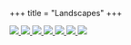 +++
title = "Landscapes"
+++
<div class="photogallery">
<a href="https://drive.google.com/open?id=0B3e2zRvXHH5FX1ZHMkdjVzlfSFE">
<img src="/img/Snow%20Covered%20HooDoos%20-%20Bryce%20National%20Park%20thumbnail.jpeg" />
</a>
<a href="https://drive.google.com/open?id=0B3e2zRvXHH5FOGZ5NElxTXRfTDQ">
<img src="/img/Abandoned path down Uetliberg thumbnail.jpg" />
</a>
<a href="https://drive.google.com/open?id=0B3e2zRvXHH5FcVNuSlpYelZCNFk">
<img src="/img/Boats moored on Zurisee with Alps thumbnail.jpg" />
</a>
<a href="https://drive.google.com/open?id=0B3e2zRvXHH5FaEVtaGtSVlFzSW8">
<img src="/img/Train station on top of Rigi thumbnail.jpg" />
</a>
<a href="https://drive.google.com/open?id=0B3e2zRvXHH5Fbmszdkt3cUpRLTQ">
<img src="/img/Chrysanthemum thumbnail.jpg" />
</a>
<a href="https://drive.google.com/open?id=0B3e2zRvXHH5Fa1FhRGNMMG9mSWs">
<img src="/img/Sunrise through a tree thumbnail.jpg" />
</a>
<a href="https://drive.google.com/open?id=0B3e2zRvXHH5Fb2lqZFRMUGNnZTA">
<img src="/img/Delicate%20Arch%20At%20Sunset%20-%20Arches%20National%20Part%20thumbnail.jpeg" />
</a>
</div>
